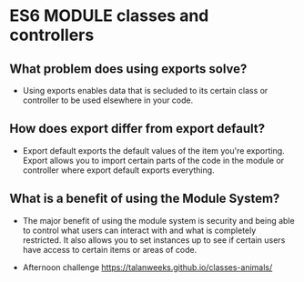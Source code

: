 # ES6 MODULE classes and controllers

## What problem does using exports solve?

* Using exports enables data that is secluded to its certain class or controller to be used elsewhere in your code.

## How does export differ from export default?

* Export default exports the default values of the item you're exporting. Export allows you to import certain parts of the code in the module or controller where export default exports everything.

## What is a benefit of using the Module System?

* The major benefit of using the module system is security and being able to control what users can interact with and what is completely restricted. It also allows you to set instances up to see if certain users have access to certain items or areas of code.

* Afternoon challenge  https://talanweeks.github.io/classes-animals/